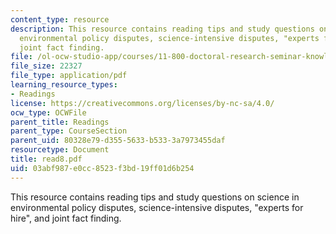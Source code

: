 ```yaml
---
content_type: resource
description: This resource contains reading tips and study questions on science in
  environmental policy disputes, science-intensive disputes, "experts for hire", and
  joint fact finding.
file: /ol-ocw-studio-app/courses/11-800-doctoral-research-seminar-knowledge-in-the-public-arena-spring-2007/03abf987e0cc8523f3bd19ff01d6b254_read8.pdf
file_size: 22327
file_type: application/pdf
learning_resource_types:
- Readings
license: https://creativecommons.org/licenses/by-nc-sa/4.0/
ocw_type: OCWFile
parent_title: Readings
parent_type: CourseSection
parent_uid: 80328e79-d355-5633-b533-3a7973455daf
resourcetype: Document
title: read8.pdf
uid: 03abf987-e0cc-8523-f3bd-19ff01d6b254
---
```

This resource contains reading tips and study questions on science in environmental policy disputes, science-intensive disputes, "experts for hire", and joint fact finding.